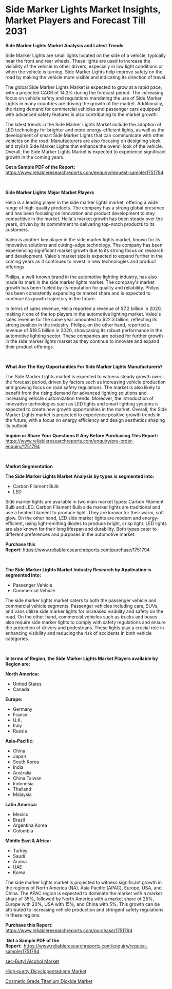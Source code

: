 <p><h1>Side Marker Lights Market Insights, Market Players and Forecast Till 2031</h1></p><p><strong>Side Marker Lights Market Analysis and Latest Trends</strong></p>
<p><p>Side Marker Lights are small lights located on the side of a vehicle, typically near the front and rear wheels. These lights are used to increase the visibility of the vehicle to other drivers, especially in low light conditions or when the vehicle is turning. Side Marker Lights help improve safety on the road by making the vehicle more visible and indicating its direction of travel.</p><p>The global Side Marker Lights Market is expected to grow at a rapid pace, with a projected CAGR of 14.3% during the forecast period. The increasing focus on vehicle safety and regulations mandating the use of Side Marker Lights in many countries are driving the growth of the market. Additionally, the rising demand for commercial vehicles and passenger cars equipped with advanced safety features is also contributing to the market growth.</p><p>The latest trends in the Side Marker Lights Market include the adoption of LED technology for brighter and more energy-efficient lights, as well as the development of smart Side Marker Lights that can communicate with other vehicles on the road. Manufacturers are also focusing on designing sleek and stylish Side Marker Lights that enhance the overall look of the vehicle. Overall, the Side Marker Lights Market is expected to experience significant growth in the coming years.</p></p>
<p><strong>Get a Sample PDF of the Report:&nbsp;</strong> <a href="https://www.reliableresearchreports.com/enquiry/request-sample/1751794">https://www.reliableresearchreports.com/enquiry/request-sample/1751794</a></p>
<p>&nbsp;</p>
<p><strong>Side Marker Lights Major Market Players</strong></p>
<p><p>Hella is a leading player in the side marker lights market, offering a wide range of high-quality products. The company has a strong global presence and has been focusing on innovation and product development to stay competitive in the market. Hella's market growth has been steady over the years, driven by its commitment to delivering top-notch products to its customers.</p><p>Valeo is another key player in the side marker lights market, known for its innovative solutions and cutting-edge technology. The company has been experiencing significant market growth due to its strong focus on research and development. Valeo's market size is expected to expand further in the coming years as it continues to invest in new technologies and product offerings.</p><p>Philips, a well-known brand in the automotive lighting industry, has also made its mark in the side marker lights market. The company's market growth has been fueled by its reputation for quality and reliability. Philips has been consistently expanding its market share and is expected to continue its growth trajectory in the future.</p><p>In terms of sales revenue, Hella reported a revenue of $7.2 billion in 2020, making it one of the top players in the automotive lighting market. Valeo's sales revenue for the same year amounted to $22.3 billion, reflecting its strong position in the industry. Philips, on the other hand, reported a revenue of $19.5 billion in 2020, showcasing its robust performance in the automotive lighting sector. These companies are poised for further growth in the side marker lights market as they continue to innovate and expand their product offerings.</p></p>
<p>&nbsp;</p>
<p><strong>What Are The Key Opportunities For Side Marker Lights Manufacturers?</strong></p>
<p><p>The Side Marker Lights market is expected to witness steady growth over the forecast period, driven by factors such as increasing vehicle production and growing focus on road safety regulations. The market is also likely to benefit from the rising demand for advanced lighting solutions and increasing vehicle customization trends. Moreover, the introduction of innovative technologies such as LED lights and smart lighting systems is expected to create new growth opportunities in the market. Overall, the Side Marker Lights market is projected to experience positive growth trends in the future, with a focus on energy efficiency and design aesthetics shaping its outlook.</p></p>
<p><strong>Inquire or Share Your Questions If Any Before Purchasing This Report:</strong> <a href="https://www.reliableresearchreports.com/enquiry/pre-order-enquiry/1751794">https://www.reliableresearchreports.com/enquiry/pre-order-enquiry/1751794</a></p>
<p>&nbsp;</p>
<p><strong>Market Segmentation</strong></p>
<p><strong>The Side Marker Lights Market Analysis by types is segmented into:</strong></p>
<p><ul><li>Carbon Filament Bulb</li><li>LED</li></ul></p>
<p><p>Side marker lights are available in two main market types: Carbon Filament Bulb and LED. Carbon Filament Bulb side marker lights are traditional and use a heated filament to produce light. They are known for their warm, soft glow. On the other hand, LED side marker lights are modern and energy-efficient, using light-emitting diodes to produce bright, crisp light. LED lights are also known for their long lifespan and durability. Both types cater to different preferences and purposes in the automotive market.</p></p>
<p><strong>Purchase this Report:&nbsp;</strong><a href="https://www.reliableresearchreports.com/purchase/1751794">https://www.reliableresearchreports.com/purchase/1751794</a></p>
<p>&nbsp;</p>
<p><strong>The Side Marker Lights Market Industry Research by Application is segmented into:</strong></p>
<p><ul><li>Passenger Vehicle</li><li>Commercial Vehicle</li></ul></p>
<p><p>The side marker lights market caters to both the passenger vehicle and commercial vehicle segments. Passenger vehicles including cars, SUVs, and vans utilize side marker lights for increased visibility and safety on the road. On the other hand, commercial vehicles such as trucks and buses also require side marker lights to comply with safety regulations and ensure the protection of drivers and pedestrians. These lights play a crucial role in enhancing visibility and reducing the risk of accidents in both vehicle categories.</p></p>
<p>&nbsp;</p>
<p><strong>In terms of Region, the Side Marker Lights Market Players available by Region are:</strong></p>
<p>
    <p> <strong> North America: </strong>
        <ul>
            <li>United States</li>
            <li>Canada</li>
        </ul>
        </p> 
    <p> <strong> Europe: </strong>
        <ul>
            <li>Germany</li>
            <li>France</li>
            <li>U.K.</li>
            <li>Italy</li>
            <li>Russia</li>
        </ul>
        </p> 
    <p> <strong> Asia-Pacific: </strong>
        <ul>
            <li>China</li>
            <li>Japan</li>
            <li>South Korea</li>
            <li>India</li>
            <li>Australia</li>
            <li>China Taiwan</li>
            <li>Indonesia</li>
            <li>Thailand</li>
            <li>Malaysia</li>
        </ul>
        </p> 
    <p> <strong> Latin America: </strong>
        <ul>
            <li>Mexico</li>
            <li>Brazil</li>
            <li>Argentina Korea</li>
            <li>Colombia</li>
        </ul>
        </p> 
    <p> <strong> Middle East & Africa: </strong>
        <ul>
            <li>Turkey</li>
            <li>Saudi</li>
            <li>Arabia</li>
            <li>UAE</li>
            <li>Korea</li>
        </ul>
    </p>
    </p>
<p><p>The side marker lights market is projected to witness significant growth in the regions of North America (NA), Asia Pacific (APAC), Europe, USA, and China. The APAC region is expected to dominate the market with a market share of 35%, followed by North America with a market share of 25%, Europe with 20%, USA with 15%, and China with 5%. This growth can be attributed to increasing vehicle production and stringent safety regulations in these regions.</p></p>
<p><strong>Purchase this Report: </strong><a href="https://www.reliableresearchreports.com/purchase/1751794">https://www.reliableresearchreports.com/purchase/1751794</a></p>
<p>&nbsp;<strong>Get a Sample PDF of the Report:&nbsp;&nbsp;</strong><a href="https://www.reliableresearchreports.com/enquiry/request-sample/1751794">https://www.reliableresearchreports.com/enquiry/request-sample/1751794</a></p>
<p><strong></strong></p>
<p><p><a href="https://view.publitas.com/reportprime-1/sec-butyl-alcohol-market-growth-market-trends-covid-19-impact-and-forecasts-for-period-from-2023-2030/">sec-Butyl Alcohol Market</a></p><p><a href="https://view.publitas.com/reportprime-1/high-purity-dicyclopentadiene-market-size-2023-2030-global-industrial-analysis-key-geographical-regions-market-share-top-key-players-product-types-and-forecast-research-report/">High-purity Dicyclopentadiene Market</a></p><p><a href="https://view.publitas.com/reportprime-1/cosmetic-grade-titanium-dioxide-market-challenges-opportunities-and-growth-drivers-and-major-market-players-forecasted-for-period-from-2023-2030/">Cosmetic Grade Titanium Dioxide Market</a></p></p>